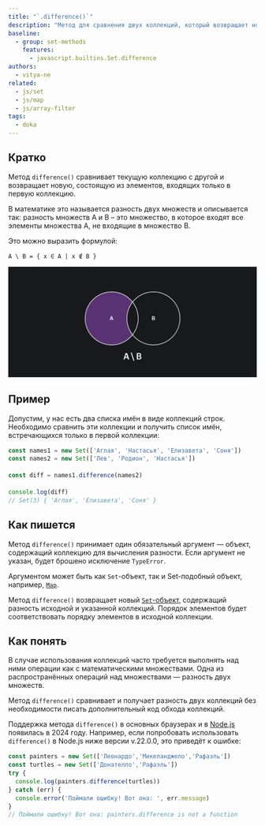 ```yaml
---
title: "`.difference()`"
description: "Метод для сравнения двух коллекций, который возвращает новую коллекцию с элементами только из первой."
baseline:
  - group: set-methods
    features:
      - javascript.builtins.Set.difference
authors:
  - vitya-ne
related:
  - js/set
  - js/map
  - js/array-filter
tags:
  - doka
---
```


## Кратко

Метод `difference()` сравнивает текущую коллекцию с другой и возвращает новую, состоящую из элементов, входящих только в первую коллекцию.

В математике это называется разность двух множеств и описывается так: разность множеств A и B – это множество, в которое входят все элементы множества A, не входящие в множество B.

Это можно выразить формулой:

```
A \ B = { x ∈ A | x ∉ B }
```

![Разность двух множеств](images/set-difference.png)

## Пример

Допустим, у нас есть два списка имён в виде коллекций строк. Необходимо сравнить эти коллекции и получить список имён, встречающихся только в первой коллекции:

```js
const names1 = new Set(['Аглая', 'Настасья', 'Елизавета', 'Соня'])
const names2 = new Set(['Лев', 'Родион', 'Настасья'])

const diff = names1.difference(names2)

console.log(diff)
// Set(3) { 'Аглая', 'Елизавета', 'Соня' }
```

## Как пишется

Метод `difference()` принимает один обязательный аргумент — объект, содержащий коллекцию для вычисления разности. Если аргумент не указан, будет брошено исключение `TypeError`.

Аргументом может быть как `Set`-объект, так и Set-подобный объект, например, [`Map`](/js/map/).

Метод `difference()` возвращает новый [`Set`-объект](/js/set/), содержащий разность исходной и указанной коллекций. Порядок элементов будет соответствовать порядку элементов в исходной коллекции.

## Как понять

В случае использования коллекций часто требуется выполнять над ними операции как с математическими множествами. Одна из распространённых операций над множествами — разность двух множеств.

Метод `difference()` сравнивает и получает разность двух коллекций без необходимости писать дополнительный код обхода коллекций.

Поддержка метода `difference()` в основных браузерах и в [Node.js](/tools/nodejs/) появилась в 2024 году. Например, если попробовать использовать `difference()` в Node.js ниже версии v.22.0.0, это приведёт к ошибке:

```js
const painters = new Set(['Леонардо','Микеланджело','Рафаэль'])
const turtles = new Set(['Донателло','Рафаэль'])
try {
  console.log(painters.difference(turtles))
} catch (err) {
  console.error('Поймали ошибку! Вот она: ', err.message)
}
// Поймали ошибку! Вот она: painters.difference is not a function
```
